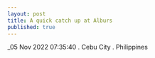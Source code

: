 ```yaml
---
layout: post
title: A quick catch up at Alburs
published: true
---
```

_05 Nov 2022 07:35:40 . Cebu City . Philippines
